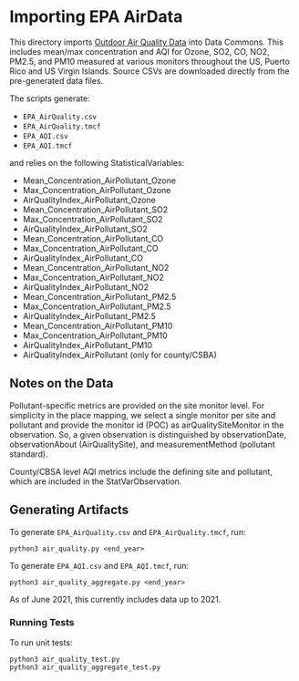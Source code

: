 # Importing EPA AirData
This directory imports [Outdoor Air Quality Data](https://aqs.epa.gov/aqsweb/airdata/download_files.html) into Data Commons. This includes mean/max concentration and AQI for Ozone, SO2, CO, NO2, PM2.5, and PM10 measured at various monitors throughout the  US, Puerto Rico and US Virgin Islands. Source CSVs are downloaded directly from the pre-generated data files.

The scripts generate:
- `EPA_AirQuality.csv`
- `EPA_AirQuality.tmcf`
- `EPA_AQI.csv`
- `EPA_AQI.tmcf`

and relies on the following StatisticalVariables:
- Mean_Concentration_AirPollutant_Ozone
- Max_Concentration_AirPollutant_Ozone
- AirQualityIndex_AirPollutant_Ozone
- Mean_Concentration_AirPollutant_SO2
- Max_Concentration_AirPollutant_SO2
- AirQualityIndex_AirPollutant_SO2
- Mean_Concentration_AirPollutant_CO
- Max_Concentration_AirPollutant_CO
- AirQualityIndex_AirPollutant_CO
- Mean_Concentration_AirPollutant_NO2
- Max_Concentration_AirPollutant_NO2
- AirQualityIndex_AirPollutant_NO2
- Mean_Concentration_AirPollutant_PM2.5
- Max_Concentration_AirPollutant_PM2.5
- AirQualityIndex_AirPollutant_PM2.5
- Mean_Concentration_AirPollutant_PM10
- Max_Concentration_AirPollutant_PM10
- AirQualityIndex_AirPollutant_PM10
- AirQualityIndex_AirPollutant (only for county/CSBA)

## Notes on the Data
Pollutant-specific metrics are provided on the site monitor level. For simplicity in the place mapping, we select a single monitor per site and pollutant and provide the monitor id (POC) as airQualitySiteMonitor in the observation. So, a given observation is distinguished by observationDate, observationAbout (AirQualitySite), and measurementMethod (pollutant standard).

County/CBSA level AQI metrics include the defining site and pollutant, which are included in the StatVarObservation.

## Generating Artifacts
To generate `EPA_AirQuality.csv` and `EPA_AirQuality.tmcf`, run:
```
python3 air_quality.py <end_year>
```
To generate `EPA_AQI.csv` and `EPA_AQI.tmcf`, run:
```
python3 air_quality_aggregate.py <end_year>
```
As of June 2021, this currently includes data up to 2021.

### Running Tests
To run unit tests:
```
python3 air_quality_test.py
python3 air_quality_aggregate_test.py
```
